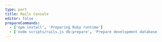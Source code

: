 ```yaml
---
type: part
title: Rails Console
editor: false
prepareCommands:
  - ['npm install', 'Preparing Ruby runtime']
  - ['node scripts/rails.js db:prepare', 'Prepare development database']
---
```


